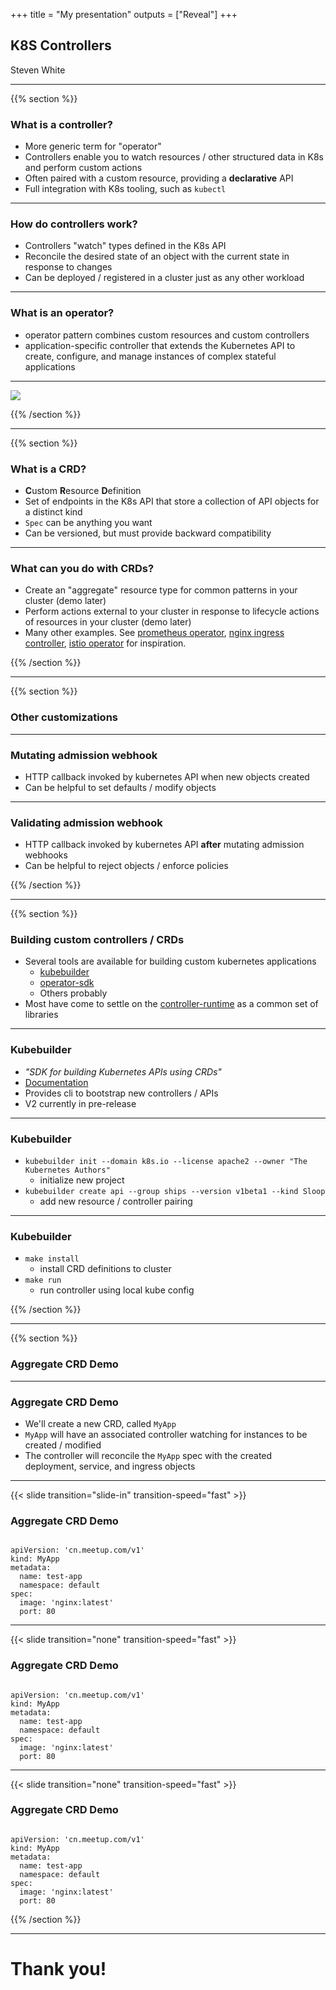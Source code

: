 +++
title = "My presentation"
outputs = ["Reveal"]
+++

## K8S Controllers

Steven White

---

{{% section %}}

### What is a controller?

- More generic term for "operator"
- Controllers enable you to watch resources / other structured data in K8s and perform custom actions
- Often paired with a custom resource, providing a **declarative** API
- Full integration with K8s tooling, such as `kubectl`

---

### How do controllers work?

- Controllers "watch" types defined in the K8s API
- Reconcile the desired state of an object with the current state in response to changes
- Can be deployed / registered in a cluster just as any other workload

---

### What is an operator?

- operator pattern combines custom resources and custom controllers
- application-specific controller that extends the Kubernetes API to create, configure, and manage instances of complex stateful applications

---

<!-- ### Diagram showing data flowing from controller <-> k8s api -->
<img src="/img/controller-data-flow.png" style="max-height: 500px" />

{{% /section %}}

---

{{% section %}}

### What is a CRD?

- **C**ustom **R**esource **D**efinition
- Set of endpoints in the K8s API that store a collection of API objects for a distinct kind
- `Spec` can be anything you want
- Can be versioned, but must provide backward compatibility

---

### What can you do with CRDs?

- Create an "aggregate" resource type for common patterns in your cluster (demo later)
- Perform actions external to your cluster in response to lifecycle actions of resources in your cluster (demo later)
- Many other examples. See [prometheus operator](https://github.com/coreos/prometheus-operator), [nginx ingress controller](https://github.com/kubernetes/ingress-nginx), [istio operator](https://github.com/banzaicloud/istio-operator) for inspiration.

{{% /section %}}

---

{{% section %}}

### Other customizations

---

### Mutating admission webhook

- HTTP callback invoked by kubernetes API when new objects created
- Can be helpful to set defaults / modify objects

---

### Validating admission webhook

- HTTP callback invoked by kubernetes API **after** mutating admission webhooks
- Can be helpful to reject objects / enforce policies

{{% /section %}}

---

{{% section %}}

### Building custom controllers / CRDs

- Several tools are available for building custom kubernetes applications
  - [kubebuilder](https://github.com/kubernetes-sigs/kubebuilder)
  - [operator-sdk](https://github.com/operator-framework/operator-sdk)
  - Others probably
- Most have come to settle on the [controller-runtime](https://github.com/kubernetes-sigs/controller-runtime) as a common set of libraries

---

### Kubebuilder

- _"SDK for building Kubernetes APIs using CRDs"_
- [Documentation](https://book-v1.book.kubebuilder.io/)
- Provides cli to bootstrap new controllers / APIs
- V2 currently in pre-release

---

### Kubebuilder

- `kubebuilder init --domain k8s.io --license apache2 --owner "The Kubernetes Authors"`
  - initialize new project
- `kubebuilder create api --group ships --version v1beta1 --kind Sloop`
  - add new resource / controller pairing

---

### Kubebuilder

- `make install`
  - install CRD definitions to cluster
- `make run`
  - run controller using local kube config

{{% /section %}}

---

{{% section %}}

### Aggregate CRD Demo

---

### Aggregate CRD Demo

- We'll create a new CRD, called `MyApp`
- `MyApp` will have an associated controller watching for instances to be created / modified
- The controller will reconcile the `MyApp` spec with the created deployment, service, and ingress objects

---

{{< slide transition="slide-in" transition-speed="fast" >}}

### Aggregate CRD Demo

<pre><code class="hljs yaml" data-trim data-line-numbers="1-2">
apiVersion: 'cn.meetup.com/v1'
kind: MyApp
metadata:
  name: test-app
  namespace: default
spec:
  image: 'nginx:latest'
  port: 80
</code></pre>

---

{{< slide transition="none" transition-speed="fast" >}}

### Aggregate CRD Demo

<pre><code class="hljs yaml" data-trim data-line-numbers="3-5">
apiVersion: 'cn.meetup.com/v1'
kind: MyApp
metadata:
  name: test-app
  namespace: default
spec:
  image: 'nginx:latest'
  port: 80
</code></pre>

---

{{< slide transition="none" transition-speed="fast" >}}

### Aggregate CRD Demo

<pre><code class="hljs yaml" data-trim data-line-numbers="6-8">
apiVersion: 'cn.meetup.com/v1'
kind: MyApp
metadata:
  name: test-app
  namespace: default
spec:
  image: 'nginx:latest'
  port: 80
</code></pre>

{{% /section %}}

---

# Thank you!
